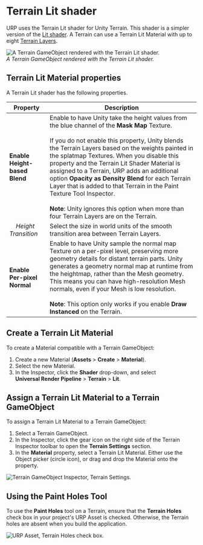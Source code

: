 # Terrain Lit shader

URP uses the Terrain Lit shader for Unity Terrain. This shader is a simpler version of the [Lit shader](lit-shader.md). A Terrain can use a Terrain Lit Material with up to eight [Terrain Layers](https://docs.unity3d.com/Manual/class-TerrainLayer.html).

![A Terrain GameObject rendered with the Terrain Lit shader.](Images/terrain/terrain-rendered-with-terrain-lit.png)<br/>*A Terrain GameObject rendered with the Terrain Lit shader.*

## Terrain Lit Material properties

A Terrain Lit shader has the following properties.

| **Property** | **Description** |
| ------------ | --------------- |
| **Enable Height-based Blend** | Enable to have Unity take the height values from the blue channel of the **Mask Map** Texture.<br/><br/>If you do not enable this property, Unity blends the Terrain Layers based on the weights painted in the splatmap Textures. When you disable this property and the Terrain Lit Shader Material is assigned to a Terrain, URP adds an additional option **Opacity as Density Blend** for each Terrain Layer that is added to that Terrain in the Paint Texture Tool Inspector.<br/><br/>**Note**: Unity ignores this option when more than four Terrain Layers are on the Terrain. |
| &#160;&#160;&#160;&#160;*Height Transition* | Select the size in world units of the smooth transition area between Terrain Layers. |
| **Enable Per-pixel Normal**   | Enable to have Unity sample the normal map Texture on a per-pixel level, preserving more geometry details for distant terrain parts. Unity generates a geometry normal map at runtime from the heightmap, rather than the Mesh geometry. This means you can have high-resolution Mesh normals, even if your Mesh is low resolution.<br/><br/>**Note**: This option only works if you enable **Draw Instanced** on the Terrain. |

## Create a Terrain Lit Material

To create a Material compatible with a Terrain GameObject:

1. Create a new Material (**Assets** > **Create** > **Material**).
2. Select the new Material.
3. In the Inspector, click the **Shader** drop-down, and select **Universal&#160;Render&#160;Pipeline** > **Terrain** > **Lit**.

## Assign a Terrain Lit Material to a Terrain GameObject

To assign a Terrain Lit Material to a Terrain GameObject:

1. Select a Terrain GameObject.
2. In the Inspector, click the gear icon on the right side of the Terrain Inspector toolbar to open the **Terrain Settings** section.
3. In the **Material** property, select a Terrain Lit Material. Either use the Object picker (circle icon), or drag and drop the Material onto the property.

![Terrain GameObject Inspector, Terrain Settings.](Images/terrain/terrain-lit-shader-inspector.png)

## Using the Paint Holes Tool

To use the **Paint Holes** tool on a Terrain, ensure that the **Terrain Holes** check box in your project's URP Asset is checked. Otherwise, the Terrain holes are absent when you build the application.

![URP Asset, Terrain Holes check box.](Images/terrain/urp-asset-terrain-holes.png)
